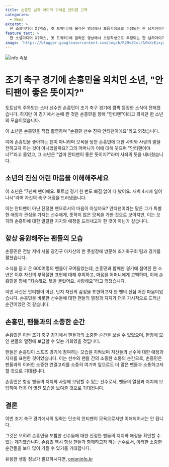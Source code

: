 ```yaml
---
title: 손흥민 남자 아이의 귀여운 안티팬 고백
categories:
  - News
excerpt: >
  한 소셜미디어 X(엑스, 옛 트위터)에 올라온 영상에서 초등학생으로 추정되는 한 남자아이가 손흥민을 향해 안티팬이라고 외치는 장면이 공개되었다. 아이는 손흥민을 직접 촬영하며 7년째 팬이라며 자랑하고, 손흥민에게 사랑을 표현하며 사과했다. 이에 손흥민은 풋살장에서 뛰는 등 이에 대한 답변은 아직 나오지 않았다. 손흥민은 늘 인파에 현장을 매료시키는 행동을 보여주며 팬들에게 사랑받고 있다.
feature_text: >
  한 소셜미디어 X(엑스, 옛 트위터)에 올라온 영상에서 초등학생으로 추정되는 한 남자아이가 손흥민을 향해 안티팬이라고 외치는 장면이 공개되었다. 아이는 손흥민을 직접 촬영하며 7년째 팬이라며 자랑하고, 손흥민에게 사랑을 표현하며 사과했다. 이에 손흥민은 풋살장에서 뛰는 등 이에 대한 답변은 아직 나오지 않았다. 손흥민은 늘 인파에 현장을 매료시키는 행동을 보여주며 팬들에게 사랑받고 있다.
image: 'https://blogger.googleusercontent.com/img/b/R29vZ2xl/AVvXsEixyZcFfHzMRdzZMjFBmAUKJYCLCGyLL1o632UiGVXcaFdKo_bkvkuCioo0uUKlGfBVcT3P84aROyZIXSBEx3Aw5nCQ3pTgDom1WDC4m8eifvWiAmWEEVb4x6G_l8C0QH225ldMjyaFvpxGEBGNO37VmDTDMHGhJPq73UglMfDca1-0aw/s1600/blogspot.png'
---
```


<p><img src="https://blogger.googleusercontent.com/img/b/R29vZ2xl/AVvXsEixyZcFfHzMRdzZMjFBmAUKJYCLCGyLL1o632UiGVXcaFdKo_bkvkuCioo0uUKlGfBVcT3P84aROyZIXSBEx3Aw5nCQ3pTgDom1WDC4m8eifvWiAmWEEVb4x6G_l8C0QH225ldMjyaFvpxGEBGNO37VmDTDMHGhJPq73UglMfDca1-0aw/s1600/blogspot.png" alt="info 속보" /></p>

<h1 data-ke-size="size26">조기 축구 경기에 손흥민을 외치던 소년, "안티팬이 좋은 뜻이지?"</h1>

<p>토트넘의 주목받는 스타 선수인 손흥민이 조기 축구 경기에 깜짝 등장한 소식이 전해졌습니다. 하지만 이 경기에서 눈에 띈 것은 손흥민을 향해 "안티팬"이라고 외치던 한 소년의 모습이었습니다.</p>

<p data-ke-size="size16">이 소년은 손흥민을 직접 촬영하며 "손흥민 선수 진짜 안티팬이에요"라고 외쳤습니다.</p>

<p>이에 손흥민을 좋아하는 팬이 아니라며 모욕을 당한 손흥민에 대한 사죄와 사랑의 말을 전하고자 하는 것이 아니었을까요? 그의 어머니가 이에 대해 웃으며 "안티팬이야 너?"라고 물었고, 그 소년은 "엄마 안티팬이 좋은 뜻이지?"라며 사죄의 뜻을 내비쳤습니다.</p>

<h2 data-ke-size="size24">소년의 진심 어린 마음을 이해해주세요</h2>

<p data-ke-size="size16">이 소년은 "7년째 팬이에요. 토트넘 경기 한 번도 빠짐 없이 다 봤어요. 새벽 4시에 일어나서"라며 자신의 축구 애정을 드러냈습니다.</p>

<p>이는 안티팬이 아닌 진정한 팬으로서의 마음이 아닐까요? 안티팬이라는 말은 그가 특별한 애정과 관심을 가지는 선수에게, 뜻하지 않은 모욕을 가한 것으로 보이지만, 이는 오히려 손흥민에 대한 열렬한 지지와 애정을 드러내고자 한 것이 아닌가 싶습니다.</p>

<h2 data-ke-size="size24">항상 응원해주는 팬들의 모습</h2>

<p data-ke-size="size16">손흥민은 전날 저녁 서울 광진구 아차산의 한 풋살장에 방문해 조기축구회 팀과 경기를 펼쳤습니다.</p>

<p>소식을 듣고 온 600여명의 팬들이 모여들었는데, 손흥민과 함께한 경기에 참여한 한 소년은 이후 자신의 부적절한 표현에 대해 후회하고, 마음을 어머니에게 고백하며, 이에 손흥민을 향해 "죄송해요. 뜻을 몰랐어요. 사랑해요"라고 외쳤습니다.</p>

<p>이번 사건은 안티팬이 아닌, 단지 자신의 감정을 표현하고자 한 팬의 진심 어린 마음이었습니다. 손흥민을 비롯한 선수들에 대한 팬들의 열정과 지지가 더욱 가시적으로 드러난 순간이었던 것 같습니다.</p>

<h2 data-ke-size="size24">손흥민, 팬들과의 소중한 순간</h2>

<p data-ke-size="size16">손흥민은 이번 조기 축구 경기에서 팬들과의 소중한 순간을 보낼 수 있었으며, 현장에 모인 팬들의 열정에 보답할 수 있는 기회였을 것입니다.</p>

<p>팬들은 손흥민이 스포츠 경기에 참여하는 모습을 지켜보며 자신들의 선수에 대한 애정과 지지를 표현한 것이었습니다. 이는 선수와 팬들 간의 소중한 소통의 순간으로, 손흥민은 팬들과의 이러한 소중한 연결고리를 소중히 여기며 앞으로도 더 많은 팬들과 소통하고자 할 것으로 기대됩니다.</p>

<p>손흥민은 항상 팬들의 지지와 사랑에 보답할 수 있는 선수로서, 팬들의 열정과 지지에 보답하며 더욱 더 멋진 모습을 보여줄 것으로 기대됩니다.</p>

<h2 data-ke-size="size24">결론</h2>

<p data-ke-size="size16">이번 조기 축구 경기에서의 일화는 단순히 안티팬의 모욕으로서만 이해되어서는 안 됩니다.</p>

<p>그것은 오히려 손흥민을 포함한 선수들에 대한 진정한 팬들의 지지와 애정을 확인할 수 있는 계기였습니다. 손흥민 역시 항상 팬들과 함께하고자 하는 선수로서, 이러한 소중한 순간들을 보다 많이 가질 수 있기를 기대합니다.</p>
유용한 생활 정보가 필요하시다면, <a href="https://onioninfo.kr" rel="dofollow">onioninfo.kr</a>


